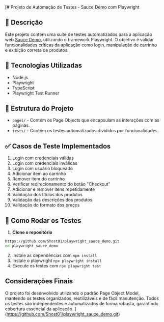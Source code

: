 [# Projeto de Automação de Testes - Sauce Demo com Playwright

## 📝 Descrição
Este projeto contém uma suíte de testes automatizados para a aplicação web [Sauce Demo](https://www.saucedemo.com), utilizando o framework Playwright. O objetivo é validar funcionalidades críticas da aplicação como login, manipulação de carrinho e exibição correta de produtos.

## 🧰 Tecnologias Utilizadas
- Node.js
- Playwright
- TypeScript
- Playwright Test Runner

## 📁 Estrutura do Projeto
- `pages/` - Contém os Page Objects que encapsulam as interações com as páginas.
- `tests/` - Contém os testes automatizados divididos por funcionalidades.

## ✅ Casos de Teste Implementados
1. Login com credenciais válidas  
2. Login com credenciais inválidas  
3. Login com usuário bloqueado  
4. Adicionar item ao carrinho  
5. Remover item do carrinho  
6. Verificar redirecionamento do botão "Checkout"  
7. Adicionar e remover itens repetidamente  
8. Validação dos títulos dos produtos  
9. Validação das descrições dos produtos  
10. Validação do formato dos preços  

## 🚀 Como Rodar os Testes

1. **Clone o repositório**
```bash
https://github.com/Shost01/playwright_sauce_demo.git
cd playwright_sauce_demo
```
2. Instale as dependências com `npm install`
3. Instale o playwright `npx playwright install`
4. Execute os testes com `npx playwright test`

## Considerações Finais
O projeto foi desenvolvido utilizando o padrão Page Object Model, mantendo os testes organizados, reutilizáveis e de fácil manutenção. Todos os testes são independentes e automatizados de forma robusta, garantindo cobertura essencial da aplicação.
](https://github.com/Shost01/playwright_sauce_demo.git)
